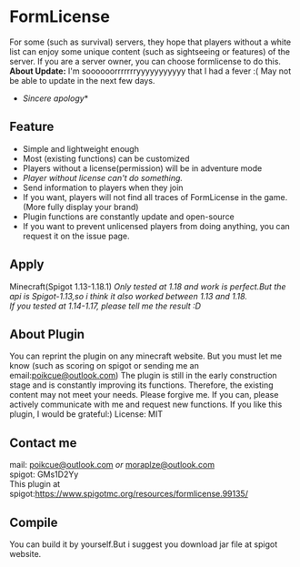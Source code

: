 # FormLicense
For some (such as survival) servers, they hope that players without a white list can enjoy some unique content (such as sightseeing or features) of the server. If you are a server owner, you can choose formlicense to do this.
**About Update:**
I'm soooooorrrrrrryyyyyyyyyyy that I had a fever :(
May not be able to update in the next few days.
* *Sincere apology**
## Feature
- Simple and lightweight enough
- Most (existing functions) can be customized
- Players without a license(permission) will be in adventure mode
- *Player without license can't do something.*
- Send information to players when they join
- If you want, players will not find all traces of FormLicense in the game.(More fully display your brand)
- Plugin functions are constantly update and open-source
- If you want to prevent unlicensed players from doing anything, you can request it on the issue page.

## Apply 
Minecraft(Spigot 1.13-1.18.1)
*Only tested at 1.18 and work is perfect.But the api is Spigot-1.13,so i think it also worked between 1.13 and 1.18.*  
*If you tested at 1.14-1.17, please tell me the result :D*

## About Plugin
You can reprint the plugin on any minecraft website. But you must let me know (such as scoring on spigot or sending me an email:poikcue@outlook.com)
The plugin is still in the early construction stage and is constantly improving its functions. Therefore, the existing content may not meet your needs. Please forgive me. If you can, please actively communicate with me and request new functions. If you like this plugin, I would be grateful:)
License: MIT 

## Contact me
mail: poikcue@outlook.com *or* moraplze@outlook.com  
spigot: GMs1D2Yy   
This plugin at spigot:https://www.spigotmc.org/resources/formlicense.99135/

## Compile
You can build it by yourself.But i suggest you download jar file at spigot website.
